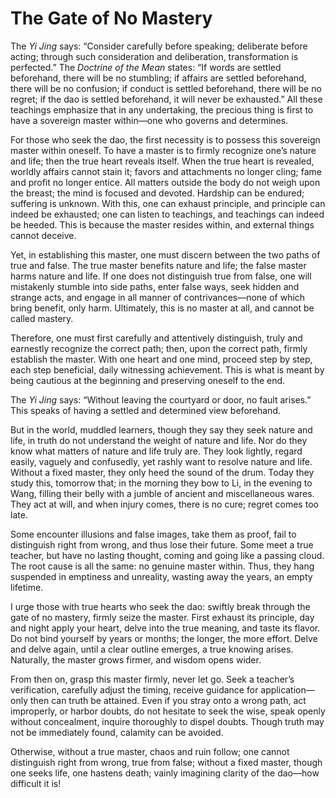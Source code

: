 # The Gate of No Mastery

The *Yi Jing* says: “Consider carefully before speaking; deliberate before acting; through such consideration and deliberation, transformation is perfected.” The *Doctrine of the Mean* states: “If words are settled beforehand, there will be no stumbling; if affairs are settled beforehand, there will be no confusion; if conduct is settled beforehand, there will be no regret; if the dao is settled beforehand, it will never be exhausted.” All these teachings emphasize that in any undertaking, the precious thing is first to have a sovereign master within—one who governs and determines.

For those who seek the dao, the first necessity is to possess this sovereign master within oneself. To have a master is to firmly recognize one’s nature and life; then the true heart reveals itself. When the true heart is revealed, worldly affairs cannot stain it; favors and attachments no longer cling; fame and profit no longer entice. All matters outside the body do not weigh upon the breast; the mind is focused and devoted. Hardship can be endured; suffering is unknown. With this, one can exhaust principle, and principle can indeed be exhausted; one can listen to teachings, and teachings can indeed be heeded. This is because the master resides within, and external things cannot deceive.

Yet, in establishing this master, one must discern between the two paths of true and false. The true master benefits nature and life; the false master harms nature and life. If one does not distinguish true from false, one will mistakenly stumble into side paths, enter false ways, seek hidden and strange acts, and engage in all manner of contrivances—none of which bring benefit, only harm. Ultimately, this is no master at all, and cannot be called mastery.

Therefore, one must first carefully and attentively distinguish, truly and earnestly recognize the correct path; then, upon the correct path, firmly establish the master. With one heart and one mind, proceed step by step, each step beneficial, daily witnessing achievement. This is what is meant by being cautious at the beginning and preserving oneself to the end.

The *Yi Jing* says: “Without leaving the courtyard or door, no fault arises.” This speaks of having a settled and determined view beforehand.

But in the world, muddled learners, though they say they seek nature and life, in truth do not understand the weight of nature and life. Nor do they know what matters of nature and life truly are. They look lightly, regard easily, vaguely and confusedly, yet rashly want to resolve nature and life. Without a fixed master, they only heed the sound of the drum. Today they study this, tomorrow that; in the morning they bow to Li, in the evening to Wang, filling their belly with a jumble of ancient and miscellaneous wares. They act at will, and when injury comes, there is no cure; regret comes too late.

Some encounter illusions and false images, take them as proof, fail to distinguish right from wrong, and thus lose their future. Some meet a true teacher, but have no lasting thought, coming and going like a passing cloud. The root cause is all the same: no genuine master within. Thus, they hang suspended in emptiness and unreality, wasting away the years, an empty lifetime.

I urge those with true hearts who seek the dao: swiftly break through the gate of no mastery, firmly seize the master. First exhaust its principle, day and night apply your heart, delve into the true meaning, and taste its flavor. Do not bind yourself by years or months; the longer, the more effort. Delve and delve again, until a clear outline emerges, a true knowing arises. Naturally, the master grows firmer, and wisdom opens wider.

From then on, grasp this master firmly, never let go. Seek a teacher’s verification, carefully adjust the timing, receive guidance for application—only then can truth be attained. Even if you stray onto a wrong path, act improperly, or harbor doubts, do not hesitate to seek the wise, speak openly without concealment, inquire thoroughly to dispel doubts. Though truth may not be immediately found, calamity can be avoided.

Otherwise, without a true master, chaos and ruin follow; one cannot distinguish right from wrong, true from false; without a fixed master, though one seeks life, one hastens death; vainly imagining clarity of the dao—how difficult it is!